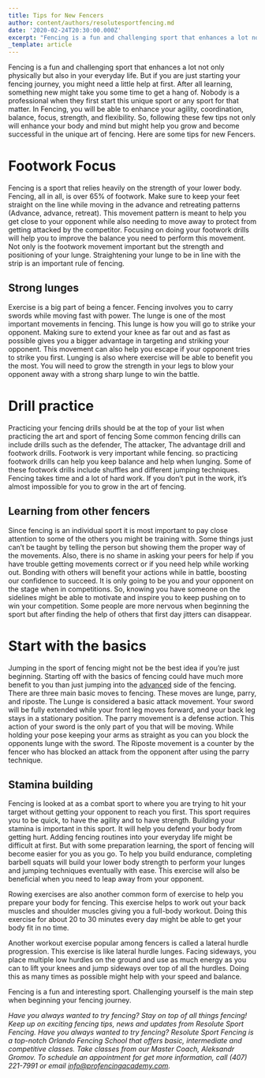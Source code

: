 ```yaml
---
title: Tips for New Fencers
author: content/authors/resolutesportfencing.md
date: '2020-02-24T20:30:00.000Z'
excerpt: "Fencing is a fun and challenging sport that enhances a lot not only physically but also in your everyday life. But if you are just starting your fencing journey, you might need a little help at first. After all learning, something new might take you some time to get a hang of. Nobody is a professional when they first start this unique sport or any sport for that matter."
_template: article
---
```


Fencing is a fun and challenging sport that enhances a lot not only physically but also in your everyday life. But if you are just starting your fencing journey, you might need a little help at first. After all learning, something new might take you some time to get a hang of. Nobody is a professional when they first start this unique sport or any sport for that matter. In Fencing, you will be able to enhance your agility, coordination, balance, focus, strength, and flexibility. So, following these few tips not only will enhance your body and mind but might help you grow and become successful in the unique art of fencing. Here are some tips for new Fencers.

# Footwork Focus

Fencing is a sport that relies heavily on the strength of your lower body. Fencing, all in all, is over 65% of footwork. Make sure to keep your feet straight on the line while moving in the advance and retreating patterns (Advance, advance, retreat). This movement pattern is meant to help you get close to your opponent while also needing to move away to protect from getting attacked by the competitor. Focusing on doing your footwork drills will help you to improve the balance you need to perform this movement. Not only is the footwork movement important but the strength and positioning of your lunge. Straightening your lunge to be in line with the strip is an important rule of fencing.

## Strong lunges

Exercise is a big part of being a fencer. Fencing involves you to carry swords while moving fast with power. The lunge is one of the most important movements in fencing. This lunge is how you will go to strike your opponent. Making sure to extend your knee as far out and as fast as possible gives you a bigger advantage in targeting and striking your opponent. This movement can also help you escape if your opponent tries to strike you first. Lunging is also where exercise will be able to benefit you the most. You will need to grow the strength in your legs to blow your opponent away with a strong sharp lunge to win the battle.

# Drill practice

Practicing your fencing drills should be at the top of your list when practicing the art and sport of fencing Some common fencing drills can include drills such as the defender, The attacker, The advantage drill and footwork drills. Footwork is very important while fencing. so practicing footwork drills can help you keep balance and help when lunging. Some of these footwork drills include shuffles and different jumping techniques. Fencing takes time and a lot of hard work. If you don’t put in the work, it’s almost impossible for you to grow in the art of fencing.

## Learning from other fencers

Since fencing is an individual sport it is most important to pay close attention to some of the others you might be training with. Some things just can’t be taught by telling the person but showing them the proper way of the movements. Also, there is no shame in asking your peers for help if you have trouble getting movements correct or if you need help while working out. Bonding with others will benefit your actions while in battle, boosting our confidence to succeed. It is only going to be you and your opponent on the stage when in competitions. So, knowing you have someone on the sidelines might be able to motivate and inspire you to keep pushing on to win your competition. Some people are more nervous when beginning the sport but after finding the help of others that first day jitters can disappear.

# Start with the basics

Jumping in the sport of fencing might not be the best idea if you’re just beginning. Starting off with the basics of fencing could have much more benefit to you than just jumping into the [advanced](https://www.sportsrec.com/quarterstaff-fighting-techniques-5304629.html) side of the fencing. There are three main basic moves to fencing. These moves are lunge, parry, and riposte. The Lunge is considered a basic attack movement. Your sword will be fully extended while your front leg moves forward, and your back leg stays in a stationary position. The parry movement is a defense action. This action of your sword is the only part of you that will be moving. While holding your pose keeping your arms as straight as you can you block the opponents lunge with the sword. The Riposte movement is a counter by the fencer who has blocked an attack from the opponent after using the parry technique.

## Stamina building

Fencing is looked at as a combat sport to where you are trying to hit your target without getting your opponent to reach you first. This sport requires you to be quick, to have the agility and to have strength. Building your stamina is important in this sport. It will help you defend your body from getting hurt. Adding fencing routines into your everyday life might be difficult at first. But with some preparation learning, the sport of fencing will become easier for you as you go. To help you build endurance, completing barbell squats will build your lower body strength to perform your lunges and jumping techniques eventually with ease. This exercise will also be beneficial when you need to leap away from your opponent.

Rowing exercises are also another common form of exercise to help you prepare your body for fencing. This exercise helps to work out your back muscles and shoulder muscles giving you a full-body workout. Doing this exercise for about 20 to 30 minutes every day might be able to get your body fit in no time.

Another workout exercise popular among fencers is called a lateral hurdle progression. This exercise is like lateral hurdle lunges. Facing sideways, you place multiple low hurdles on the ground and use as much energy as you can to lift your knees and jump sideways over top of all the hurdles. Doing this as many times as possible might help with your speed and balance.

Fencing is a fun and interesting sport. Challenging yourself is the main step when beginning your fencing journey.

*Have you always wanted to try fencing? Stay on top of all things fencing! Keep up on exciting fencing tips, news and updates from Resolute Sport Fencing. Have you always wanted to try fencing? Resolute Sport Fencing is a top-notch Orlando Fencing School that offers basic, intermediate and competitive classes. Take classes from our Master Coach, Aleksandr Gromov. To schedule an appointment for get more information, call (407) 221-7991 or email info@profencingacademy.com.*




